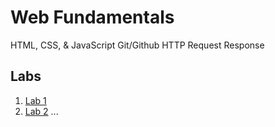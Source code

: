 # Web Fundamentals
HTML, CSS, & JavaScript
Git/Github
HTTP Request Response

## Labs
1. [Lab 1](labs/lab1/instructions.md)
2. [Lab 2](labs/lab2/instructions.md)
...